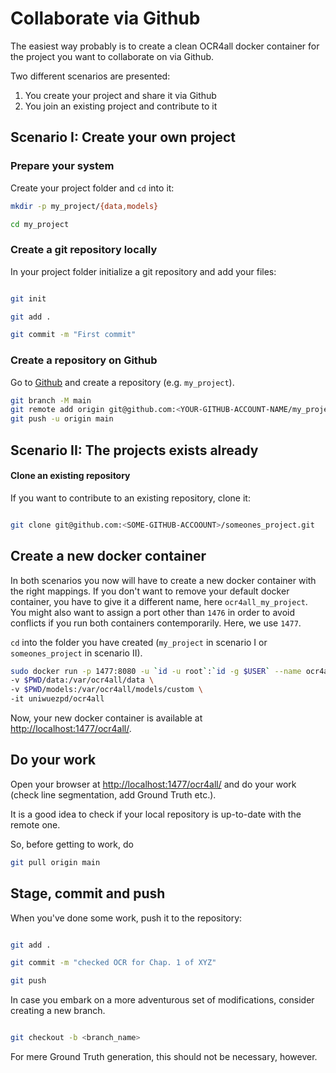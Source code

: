 # Collaborate via Github

The easiest way probably is to create a clean OCR4all docker container for the project you want to collaborate on via Github.

Two different scenarios are presented: 

1. You create your project and share it via Github
2. You join an existing project and contribute to it

## Scenario I: Create your own project

### Prepare your system

Create your project folder and `cd` into it:

```bash
mkdir -p my_project/{data,models}

cd my_project
```

### Create a git repository locally

In your project folder initialize a git repository and add your files:

```bash

git init

git add .

git commit -m "First commit"

```

### Create a repository on Github

Go to [Github](https://github.com) and create a repository (e.g. `my_project`). 

```bash
git branch -M main
git remote add origin git@github.com:<YOUR-GITHUB-ACCOUNT-NAME/my_project.git
git push -u origin main
```

## Scenario II: The projects exists already

#### Clone an existing repository

If you want to contribute to an existing repository, clone it:

```bash

git clone git@github.com:<SOME-GITHUB-ACCOOUNT>/someones_project.git
```

## Create a new docker container

In both scenarios you now will have to create a new docker container with the right mappings.
If you don't want to remove your default docker container, you have to give it a different name, here `ocr4all_my_project`. You might also want to assign a port other than `1476` in order to avoid conflicts if you run both containers contemporarily. Here, we use `1477`.

`cd` into the folder you have created (`my_project` in scenario I or `someones_project` in scenario II).

```bash
sudo docker run -p 1477:8080 -u `id -u root`:`id -g $USER` --name ocr4all_my_project \ # In scnario II:  someones_project
-v $PWD/data:/var/ocr4all/data \
-v $PWD/models:/var/ocr4all/models/custom \
-it uniwuezpd/ocr4all
```

Now, your new docker container is available at <http://localhost:1477/ocr4all/>.

## Do your work

Open your browser at <http://localhost:1477/ocr4all/> and do your work (check line segmentation, add Ground Truth etc.).

It is a good idea to check if your local repository is up-to-date with the remote one.

So, before getting to work, do

```bash
git pull origin main
```

## Stage, commit and push

When you've done some work, push it to the repository:

```bash

git add .

git commit -m "checked OCR for Chap. 1 of XYZ"

git push
```


In case you embark on a more adventurous set of modifications, consider creating a new branch.

```bash

git checkout -b <branch_name>
```

For mere Ground Truth generation, this should not be necessary, however.


